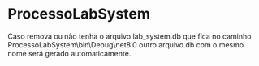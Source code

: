 # ProcessoLabSystem
Caso remova ou não tenha o arquivo lab_system.db que fica no caminho ProcessoLabSystem\bin\Debug\net8.0 outro arquivo.db com o mesmo nome será gerado automaticamente.
